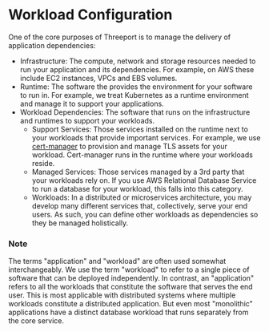 # Workload Configuration

One of the core purposes of Threeport is to manage the delivery of application
dependencies:

* Infrastructure: The compute, network and storage resources needed to run your
  application and its dependencies.  For example, on AWS these include EC2
  instances, VPCs and EBS volumes.
* Runtime: The software the provides the environment for your software to run
  in.  For example, we treat Kubernetes as a runtime environment and manage it
  to support your applications.
* Workload Dependencies: The software that runs on the infrastructure and
  runtimes to support your workloads.
  * Support Services: Those services installed on the runtime next to your
    workloads that provide important services.  For example, we use
    [cert-manager](https://cert-manager.io/) to provision and manage TLS assets
    for your workload.  Cert-manager runs in the runtime where your workloads
    reside.
  * Managed Services: Those services managed by a 3rd party that your
    workloads rely on.  If you use AWS Relational Database Service to run a
    database for your workload, this falls into this category.
  * Workloads: In a distributed or microservices architecture, you may develop
    many different services that, collectively, serve your end users.  As such,
    you can define other workloads as dependencies so they be managed
    holistically.

### Note

The terms "application" and "workload" are often used somewhat interchangeably.
We use the term "workload" to refer to a single piece of software that can be
deployed independently.  In contrast, an "application" refers to all the
workloads that constitute the software that serves the end user.  This is most
applicable with distributed systems where multiple workloads constitute a
distributed application.  But even most "monolithic" applications have a
distinct database workload that runs separately from the core service.

